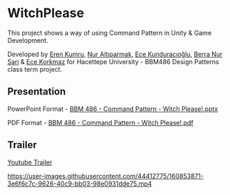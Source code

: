# WitchPlease
This project shows a way of using Command Pattern in Unity & Game Development.

Developed by [Eren Kumru](https://github.com/ErenKumru), [Nur Altıparmak](https://github.com/n6parmak), [Ece Kunduracıoğlu](https://github.com/ecekun), [Berra Nur Sarı](https://github.com/berranursari) & [Ece Korkmaz](https://github.com/ecexe) for Hacettepe University - BBM486 Design Patterns class term project.

## Presentation
PowerPoint Format - [BBM 486 - Command Pattern - Witch Please!.pptx](https://github.com/ErenKumru/WitchPlease/files/8381240/BBM.486.-.Command.Pattern.-.Witch.Please.pptx)

PDF Format - [BBM 486 - Command Pattern - Witch Please!.pdf](https://github.com/ErenKumru/WitchPlease/files/8381244/BBM.486.-.Command.Pattern.-.Witch.Please.pdf)

## Trailer
[Youtube Trailer](https://www.youtube.com/watch?v=EthnD2rjWqs)

https://user-images.githubusercontent.com/44412775/160853871-3e6f6c7c-9626-40c9-bb03-98e0931dde75.mp4
